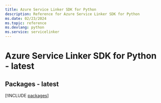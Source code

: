 ```yaml
---
title: Azure Service Linker SDK for Python
description: Reference for Azure Service Linker SDK for Python
ms.date: 02/23/2024
ms.topic: reference
ms.devlang: python
ms.service: servicelinker
---
```

# Azure Service Linker SDK for Python - latest
## Packages - latest
[!INCLUDE [packages](service-linker-index.md)]